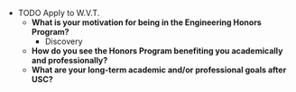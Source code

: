 - TODO Apply to W.V.T.
	- **What is your motivation for being in the Engineering Honors Program?**
		- Discovery
	- **How do you see the Honors Program benefiting you academically and professionally?**
	- **What are your long-term academic and/or professional goals after USC?**